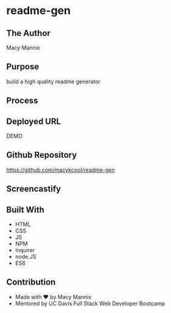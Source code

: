 # readme-gen

## The Author
Macy Mannix

## Purpose
build a high quality readme generator

## Process


## Deployed URL
DEMO

## Github Repository
https://github.com/macykcool/readme-gen

## Screencastify 
<!-- ![readme generator demo](./gif/abc.gif) -->

## Built With
- HTML
- CSS
- JS
- NPM 
- Inquirer
- node.JS
- ES6

## Contribution
- Made with ❤️️ by Macy Mannix
- Mentored by UC Davis Full Stack Web Developer Bootcamp